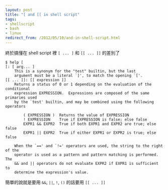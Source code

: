 ```yaml
---
layout: post
title: "[ and [[ in shell script"
tags:
- shellscript
- bash
- linux
redirect_from: /2012/05/10/and-in-shell-script.html
---
```


終於搞懂在 shell script 裡 `[ ... ]` 和 `[[ ... ]]` 的差別了

    $ help [
    [: [ arg... ]
        This is a synonym for the "test" builtin, but the last
        argument must be a literal `]', to match the opening `['.
    [[ ... ]]: [[ expression ]]
        Returns a status of 0 or 1 depending on the evaluation of the conditional
        expression EXPRESSION.  Expressions are composed of the same primaries used
        by the `test' builtin, and may be combined using the following operators
        
            ( EXPRESSION )  Returns the value of EXPRESSION
            ! EXPRESSION    True if EXPRESSION is false; else false
            EXPR1 && EXPR2  True if both EXPR1 and EXPR2 are true; else false
            EXPR1 || EXPR2  True if either EXPR1 or EXPR2 is true; else false
        
        When the `==' and `!=' operators are used, the string to the right of the
        operator is used as a pattern and pattern matching is performed.  The
        && and || operators do not evaluate EXPR2 if EXPR1 is sufficient to
        determine the expression's value.

簡單的說就是要用 `&&`, `||`, `!`, `()` 的話要用 `[[ ... ]]`
